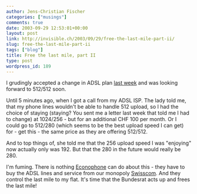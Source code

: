 ```yaml
---
author: Jens-Christian Fischer
categories: ["musings"]
comments: true
date: 2003-09-29 12:53:01+00:00
layout: post
link: http://invisible.ch/2003/09/29/free-the-last-mile-part-ii/
slug: free-the-last-mile-part-ii
tags: ["blog"]
title: Free the last mile, part II
type: post
wordpress_id: 189
---
```


I grudingly accepted a change in ADSL plan [last week](http://www.invisible.ch/archives/000179.html) and was looking forward to 512/512 soon.

Until 5 minutes ago, when I got a call from my ADSL ISP. The lady told me, that my phone lines wouldn't be able to handle 512 upload, so I had the choice of staying (staying? You sent me a letter last week that told me I had to change) at 1024/256 - but for an additional CHF 100 per month. Or I could go to 512/280 (which seems to be the best upload speed I can get) for - get this - the same price as they are offering 512/512. 

And to top things of, she told me that the 256 upload speed I was "enjoying" now actually only was 192. But that the 280 in the future would really be 280.

I'm fuming. There is nothing [Econophone](http://www.econophone.ch) can do about this - they have to buy the ADSL lines and service from our monopoly [Swisscom](http://www.swisscom.ch). And they control the last mile to my flat. It's time that the Bundesrat acts up and frees the last mile!
